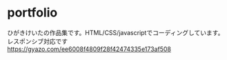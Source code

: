 # portfolio
ひがきけいたの作品集です。HTML/CSS/javascriptでコーディングしています。レスポンシブ対応です
https://gyazo.com/ee6008f4809f28f42474335e173af508
